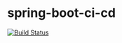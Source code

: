 # spring-boot-ci-cd

[![Build Status](https://travis-ci.com/pepo-malinov/spring-boot-ci-cd.svg)](https://travis-ci.com/pepo-malinov/spring-boot-ci-cd)
